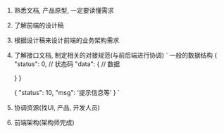1. 熟悉文档, 产品原型, 一定要读懂需求
2. 了解前端的设计稿
3. 根据设计稿来设计前端的业务架构需求
4. 了解接口文档, 制定相关的对接规范(与前后端进行协调)
   `
   一般的数据结构
   {
     "status": 0, // 状态码
     "data": {  // 数据

     }
   }

   {
     "status": 10,
     "msg": '提示信息等'
   }
   `
5. 协调资源(找UI, 产品, 开发人员)
6. 前端架构(架构师完成)
